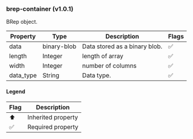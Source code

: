 ### brep-container (v1.0.1)
BRep object.

| Property | Type | Description | Flags |
|---|---|---|---|
| data | binary-blob | Data stored as a binary blob. | ✅ |
| length | Integer | length of array | ✅ |
| width | Integer | number of columns | ✅ |
| data_type | String | Data type. | ✅ |


#### Legend

| Flag | Description |
| --- | --- |
| ⬆️ | Inherited property |
| ✅ | Required property |

